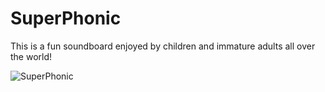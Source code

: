 # SuperPhonic

This is a fun soundboard enjoyed by children and immature adults all over the world!

![SuperPhonic](https://user-images.githubusercontent.com/120612915/208318737-7e24b732-0279-4cb9-9bc9-e30cb2fcac94.png)


